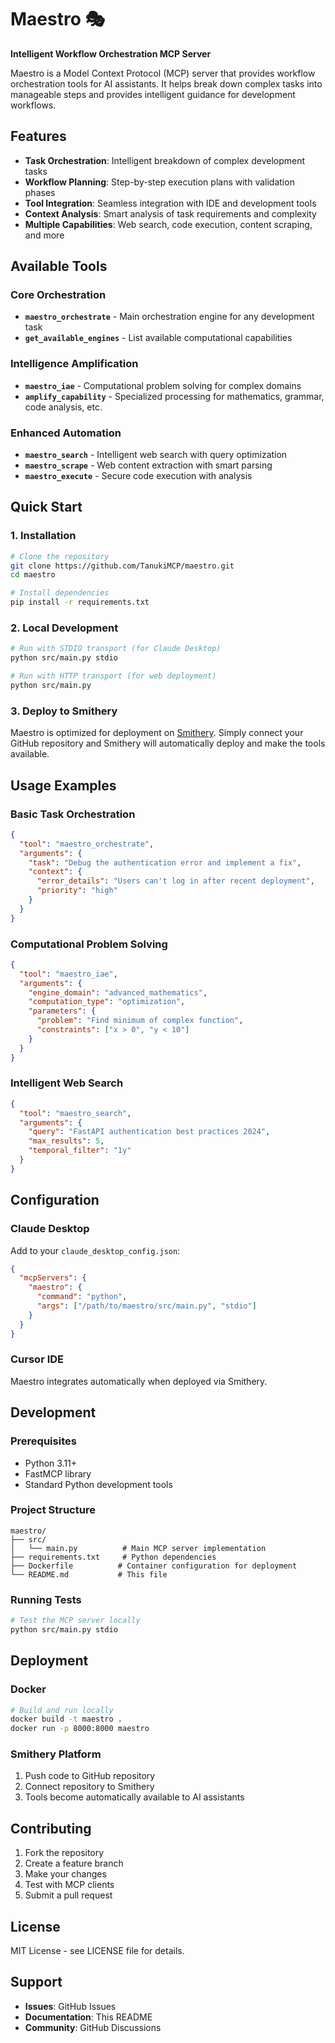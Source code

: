 # Maestro 🎭

**Intelligent Workflow Orchestration MCP Server**

Maestro is a Model Context Protocol (MCP) server that provides workflow orchestration tools for AI assistants. It helps break down complex tasks into manageable steps and provides intelligent guidance for development workflows.

## Features

- **Task Orchestration**: Intelligent breakdown of complex development tasks
- **Workflow Planning**: Step-by-step execution plans with validation phases  
- **Tool Integration**: Seamless integration with IDE and development tools
- **Context Analysis**: Smart analysis of task requirements and complexity
- **Multiple Capabilities**: Web search, code execution, content scraping, and more

## Available Tools

### Core Orchestration
- **`maestro_orchestrate`** - Main orchestration engine for any development task
- **`get_available_engines`** - List available computational capabilities

### Intelligence Amplification  
- **`maestro_iae`** - Computational problem solving for complex domains
- **`amplify_capability`** - Specialized processing for mathematics, grammar, code analysis, etc.

### Enhanced Automation
- **`maestro_search`** - Intelligent web search with query optimization
- **`maestro_scrape`** - Web content extraction with smart parsing
- **`maestro_execute`** - Secure code execution with analysis

## Quick Start

### 1. Installation

```bash
# Clone the repository
git clone https://github.com/TanukiMCP/maestro.git
cd maestro

# Install dependencies
pip install -r requirements.txt
```

### 2. Local Development

```bash
# Run with STDIO transport (for Claude Desktop)
python src/main.py stdio

# Run with HTTP transport (for web deployment)
python src/main.py
```

### 3. Deploy to Smithery

Maestro is optimized for deployment on [Smithery](https://smithery.ai). Simply connect your GitHub repository and Smithery will automatically deploy and make the tools available.

## Usage Examples

### Basic Task Orchestration
```json
{
  "tool": "maestro_orchestrate",
  "arguments": {
    "task": "Debug the authentication error and implement a fix",
    "context": {
      "error_details": "Users can't log in after recent deployment",
      "priority": "high"
    }
  }
}
```

### Computational Problem Solving
```json
{
  "tool": "maestro_iae", 
  "arguments": {
    "engine_domain": "advanced_mathematics",
    "computation_type": "optimization",
    "parameters": {
      "problem": "Find minimum of complex function",
      "constraints": ["x > 0", "y < 10"]
    }
  }
}
```

### Intelligent Web Search
```json
{
  "tool": "maestro_search",
  "arguments": {
    "query": "FastAPI authentication best practices 2024",
    "max_results": 5,
    "temporal_filter": "1y"
  }
}
```

## Configuration

### Claude Desktop
Add to your `claude_desktop_config.json`:

```json
{
  "mcpServers": {
    "maestro": {
      "command": "python",
      "args": ["/path/to/maestro/src/main.py", "stdio"]
    }
  }
}
```

### Cursor IDE
Maestro integrates automatically when deployed via Smithery.

## Development

### Prerequisites
- Python 3.11+
- FastMCP library
- Standard Python development tools

### Project Structure
```
maestro/
├── src/
│   └── main.py          # Main MCP server implementation
├── requirements.txt     # Python dependencies
├── Dockerfile          # Container configuration for deployment
└── README.md           # This file
```

### Running Tests
```bash
# Test the MCP server locally
python src/main.py stdio
```

## Deployment

### Docker
```bash
# Build and run locally
docker build -t maestro .
docker run -p 8000:8000 maestro
```

### Smithery Platform
1. Push code to GitHub repository
2. Connect repository to Smithery
3. Tools become automatically available to AI assistants

## Contributing

1. Fork the repository
2. Create a feature branch
3. Make your changes
4. Test with MCP clients
5. Submit a pull request

## License

MIT License - see LICENSE file for details.

## Support

- **Issues**: GitHub Issues
- **Documentation**: This README
- **Community**: GitHub Discussions 